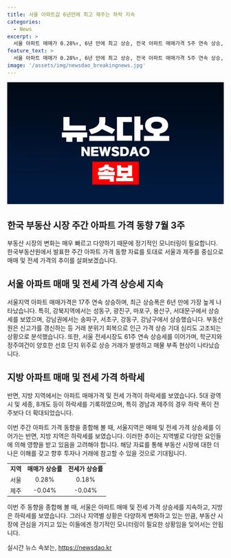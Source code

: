 ```yaml
---
title: 서울 아파트값 6년만에 최고 제주는 하락 지속
categories:
  - News
excerpt: >
  서울 아파트 매매가 0.28%↑, 6년 만에 최고 상승, 전국 아파트 매매가격 5주 연속 상승, 서울 전세가 61주 연속 상승, 매물 부족 현상 등의 주요 내용을 포함한 한국부동산원의 주간 아파트 가격 동향에 대한 요약입니다. 특히, 서울지역 아파트 매매가 상승세를 보이며 최근 6년 만에 최고 상승 폭을 기록하고, 전세가 또한 61주 연속 상승하며 매물 부족 현상이 나타나는 상황을 보여주고 있습니다. 반면 지방은 매매 및 전세 가격에서 하락세를 보이고 있으며, 경남과 제주에서는 하락 폭이 확대되는 상황입니다.
feature_text: >
  서울 아파트 매매가 0.28%↑, 6년 만에 최고 상승, 전국 아파트 매매가격 5주 연속 상승, 서울 전세가 61주 연속 상승, 매물 부족 현상 등의 주요 내용을 포함한 한국부동산원의 주간 아파트 가격 동향에 대한 요약입니다. 특히, 서울지역 아파트 매매가 상승세를 보이며 최근 6년 만에 최고 상승 폭을 기록하고, 전세가 또한 61주 연속 상승하며 매물 부족 현상이 나타나는 상황을 보여주고 있습니다. 반면 지방은 매매 및 전세 가격에서 하락세를 보이고 있으며, 경남과 제주에서는 하락 폭이 확대되는 상황입니다.
image: '/assets/img/newsdao_breakingnews.jpg'
---
```


<p><img src="/assets/img/newsdao_breakingnews.jpg" alt="ontimetimes 속보" /></p>

<h2 data-ke-size="size21">한국 부동산 시장 주간 아파트 가격 동향 7월 3주</h2>

<p>부동산 시장의 변화는 매우 빠르고 다양하기 때문에 정기적인 모니터링이 필요합니다. 한국부동산원에서 발표한 주간 아파트 가격 동향 자료를 토대로 서울과 제주를 중심으로 매매 및 전세 가격의 추이를 살펴보겠습니다.</p>

<h2 data-ke-size="size26">서울 아파트 매매 및 전세 가격 상승세 지속</h2>

<p>서울지역 아파트 매매가격은 17주 연속 상승하며, 최근 상승폭은 6년 만에 가장 높게 나타났습니다. 특히, 강북지역에서는 성동구, 광진구, 마포구, 용산구, 서대문구에서 상승세를 보였으며, 강남권에서는 송파구, 서초구, 강동구, 강남구에서 상승했습니다. 부동산원은 신고가를 갱신하는 등 거래 분위기 회복으로 인근 가격 상승 기대 심리도 고조되는 상황으로 분석했습니다. 또한, 서울 전세시장도 61주 연속 상승세를 이어가며, 학군지와 정주여건이 양호한 선호 단지 위주로 상승 거래가 발생하고 매물 부족 현상이 나타났습니다.</p>

<h2 data-ke-size="size26">지방 아파트 매매 및 전세 가격 하락세</h2>

<p>반면, 지방 지역에서는 아파트 매매가격 및 전세 가격이 하락세를 보였습니다. 5대 광역시 및 세종, 8개도 등이 하락세를 기록하였으며, 특히 경남과 제주의 경우 하락 폭이 전주보다 더 확대되었습니다.</p>

<p>이번 주간 아파트 가격 동향을 종합해 볼 때, 서울지역은 매매 및 전세 가격 상승세를 이어가는 반면, 지방 지역은 하락세를 보였습니다. 이러한 추이는 지역별로 다양한 요인들에 의해 영향을 받고 있음을 고려해야 합니다. 해당 자료를 통해 부동산 시장에 대한 더 나은 이해를 갖고 향후 투자나 거래에 참고할 수 있을 것으로 기대됩니다.</p>

<p data-ke-size="size16"></p>

<table>
    <tbody>
        <tr>
            <td style="text-align: center; height: 17px;"><b>지역</b></td>
            <td style="text-align: center; height: 17px;"><b>매매가 상승률</b></td>
            <td style="text-align: center; height: 17px;"><b>전세가 상승률</b></td>
        </tr>
        <tr>
            <td style="text-align: center; height: 17px;">서울</td>
            <td style="text-align: center; height: 17px;">0.28%</td>
            <td style="text-align: center; height: 17px;">0.18%</td>
        </tr>
        <tr>
            <td style="text-align: center; height: 17px;">제주</td>
            <td style="text-align: center; height: 17px;">-0.04%</td>
            <td style="text-align: center; height: 17px;">-0.04%</td>
        </tr>
    </tbody>
</table>

<p data-ke-size="size16"></p>

<p>이번 주 동향을 종합해 볼 때, 서울은 아파트 매매 및 전세 가격 상승세를 지속하고, 지방은 하락세를 보였습니다. 그러나 지역별 상황은 다양하게 변화하고 있는 만큼, 부동산 시장에 관심을 가지고 있는 이들에겐 정기적인 모니터링이 필요한 상황임을 잊어서는 안됩니다.</p>
실시간 뉴스 속보는, <a href="https://newsdao.kr" rel="dofollow">https://newsdao.kr</a>


